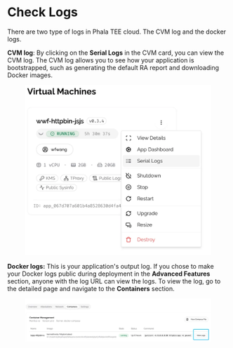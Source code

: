 
# Check Logs

There are two type of logs in Phala TEE cloud. The CVM log and the docker logs.

**CVM log**: By clicking on the **Serial Logs** in the CVM card, you can view the CVM log. The CVM log allows you to see how your application is bootstrapped, such as generating the default RA report and downloading Docker images.

<figure><img src="../../.gitbook/assets/cloud-cvm-log.png" alt="cvm-log"><figcaption></figcaption></figure>

**Docker logs:** This is your application's output log. If you chose to make your Docker logs public during deployment in the **Advanced Features** section, anyone with the log URL can view the logs. To view the log, go to the detailed page and navigate to the **Containers** section.

<figure><img src="../../.gitbook/assets/cloud-container-log.png" alt="container-log"><figcaption></figcaption></figure>